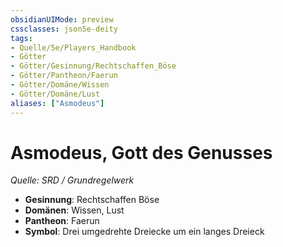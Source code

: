 ```yaml
---
obsidianUIMode: preview
cssclasses: json5e-deity
tags:
- Quelle/5e/Players_Handbook
- Götter
- Götter/Gesinnung/Rechtschaffen_Böse
- Götter/Pantheon/Faerun
- Götter/Domäne/Wissen
- Götter/Domäne/Lust
aliases: ["Asmodeus"]
---
```

# Asmodeus, Gott des Genusses
*Quelle: SRD / Grundregelwerk* 

- **Gesinnung**: Rechtschaffen Böse
- **Domänen**: Wissen, Lust
- **Pantheon**: Faerun
- **Symbol**: Drei umgedrehte Dreiecke um ein langes Dreieck